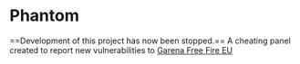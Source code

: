 # Phantom
==Development of this project has now been stopped.==
A cheating panel created to report new vulnerabilities to [Garena Free Fire EU](https://discord.gg/freefireeu)
